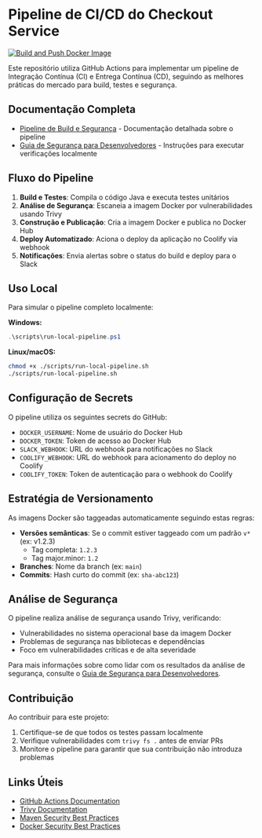# Pipeline de CI/CD do Checkout Service

[![Build and Push Docker Image](https://github.com/Green-Food-Restaurant/ms-gf-checkout-service-v1/actions/workflows/build.yml/badge.svg)](https://github.com/Green-Food-Restaurant/ms-gf-checkout-service-v1/actions/workflows/build.yml)

Este repositório utiliza GitHub Actions para implementar um pipeline de Integração Contínua (CI) e Entrega Contínua (CD), seguindo as melhores práticas do mercado para build, testes e segurança.

## Documentação Completa

- [Pipeline de Build e Segurança](docs/pipeline-build-seguranca.md) - Documentação detalhada sobre o pipeline
- [Guia de Segurança para Desenvolvedores](docs/guia-seguranca-desenvolvedores.md) - Instruções para executar verificações localmente

## Fluxo do Pipeline

1. **Build e Testes**: Compila o código Java e executa testes unitários
2. **Análise de Segurança**: Escaneia a imagem Docker por vulnerabilidades usando Trivy
3. **Construção e Publicação**: Cria a imagem Docker e publica no Docker Hub
4. **Deploy Automatizado**: Aciona o deploy da aplicação no Coolify via webhook
5. **Notificações**: Envia alertas sobre o status do build e deploy para o Slack

## Uso Local

Para simular o pipeline completo localmente:

**Windows:**
```powershell
.\scripts\run-local-pipeline.ps1
```

**Linux/macOS:**
```bash
chmod +x ./scripts/run-local-pipeline.sh
./scripts/run-local-pipeline.sh
```

## Configuração de Secrets

O pipeline utiliza os seguintes secrets do GitHub:

- `DOCKER_USERNAME`: Nome de usuário do Docker Hub
- `DOCKER_TOKEN`: Token de acesso ao Docker Hub
- `SLACK_WEBHOOK`: URL do webhook para notificações no Slack
- `COOLIFY_WEBHOOK`: URL do webhook para acionamento do deploy no Coolify
- `COOLIFY_TOKEN`: Token de autenticação para o webhook do Coolify

## Estratégia de Versionamento

As imagens Docker são taggeadas automaticamente seguindo estas regras:

- **Versões semânticas**: Se o commit estiver taggeado com um padrão `v*` (ex: v1.2.3)
  - Tag completa: `1.2.3`
  - Tag major.minor: `1.2`
- **Branches**: Nome da branch (ex: `main`)
- **Commits**: Hash curto do commit (ex: `sha-abc123`)

## Análise de Segurança

O pipeline realiza análise de segurança usando Trivy, verificando:

- Vulnerabilidades no sistema operacional base da imagem Docker
- Problemas de segurança nas bibliotecas e dependências
- Foco em vulnerabilidades críticas e de alta severidade

Para mais informações sobre como lidar com os resultados da análise de segurança, consulte o [Guia de Segurança para Desenvolvedores](docs/guia-seguranca-desenvolvedores.md).

## Contribuição

Ao contribuir para este projeto:

1. Certifique-se de que todos os testes passam localmente
2. Verifique vulnerabilidades com `trivy fs .` antes de enviar PRs
3. Monitore o pipeline para garantir que sua contribuição não introduza problemas

## Links Úteis

- [GitHub Actions Documentation](https://docs.github.com/en/actions)
- [Trivy Documentation](https://aquasecurity.github.io/trivy/)
- [Maven Security Best Practices](https://maven.apache.org/guides/mini/guide-security-best-practices.html)
- [Docker Security Best Practices](https://docs.docker.com/develop/security-best-practices/)
